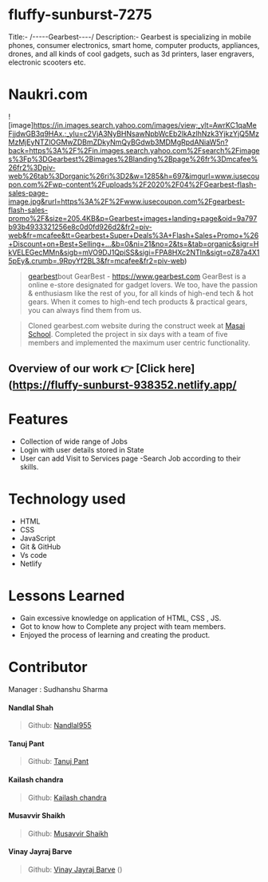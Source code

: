 # fluffy-sunburst-7275
Title:- /-----Gearbest----/
Description:- Gearbest is specializing in mobile phones, consumer electronics, smart home, computer products, appliances, drones, and all kinds of cool gadgets, such as 3d printers, laser engravers, electronic scooters etc.


# Naukri.com
![image]https://in.images.search.yahoo.com/images/view;_ylt=AwrKC1qaMeFjjdwGB3q9HAx.;_ylu=c2VjA3NyBHNsawNpbWcEb2lkAzlhNzk3YjkzYjQ5MzMzMjEyNTZlOGMwZDBmZDkyNmQyBGdwb3MDMgRpdANiaW5n?back=https%3A%2F%2Fin.images.search.yahoo.com%2Fsearch%2Fimages%3Fp%3DGearbest%2Bimages%2Blanding%2Bpage%26fr%3Dmcafee%26fr2%3Dpiv-web%26tab%3Dorganic%26ri%3D2&w=1285&h=697&imgurl=www.iusecoupon.com%2Fwp-content%2Fuploads%2F2020%2F04%2FGearbest-flash-sales-page-image.jpg&rurl=https%3A%2F%2Fwww.iusecoupon.com%2Fgearbest-flash-sales-promo%2F&size=205.4KB&p=Gearbest+images+landing+page&oid=9a797b93b4933321256e8c0d0fd926d2&fr2=piv-web&fr=mcafee&tt=Gearbest+Super+Deals%3A+Flash+Sales+Promo+%26+Discount+on+Best+Selling+...&b=0&ni=21&no=2&ts=&tab=organic&sigr=HkVELEGecMMn&sigb=mVO9DJ1QpiSS&sigi=FPA8HXc2NTIn&sigt=oZ87a4X15pEy&.crumb=.9RpyYf2BL3&fr=mcafee&fr2=piv-web)


> [gearbest](https://www.gearbest.com/)bout GearBest - https://www.gearbest.com
GearBest is a online e-store designated for gadget lovers. 
We too, have the passion & enthusiasm like the rest of you, for all kinds of high-end tech & hot gears. 
When it comes to high-end tech products & practical gears, you can always find them from us. 



> Cloned gearbest.com website during the construct week at [Masai School](https://masaischool.com/). Completed the project in six days with a team of five members and implemented the maximum user centric functionality.

## Overview of our work 👉 [Click here](https://fluffy-sunburst-938352.netlify.app/



# Features

- Collection of wide range of Jobs
- Login with user details stored in State
- User can add Visit to Services page
-Search Job according to their skills.

# Technology used 

- HTML
- CSS
- JavaScript
- Git & GitHub
- Vs code
- Netlify 

# Lessons Learned

- Gain excessive knowledge on application of HTML, CSS , JS.
- Got to know how to Complete any project with team members.
- Enjoyed the process of learning and creating the product.


# Contributor
Manager : Sudhanshu Sharma
#### Nandlal Shah
> Github: [Nandlal955](https://github.com/NandlalShah955) 

#### Tanuj Pant
> Github: [Tanuj Pant](https://github.com/IInnffiinniittyy) 

#### Kailash chandra
> Github: [Kailash chandra](https://github.com/Gurjazz18) 

#### Musavvir Shaikh
> Github: [Musavvir Shaikh](https://github.com/shaikh9560) 

#### Vinay Jayraj Barve
> Github: [Vinay Jayraj Barve](https://github.com/vinaybarve) 
()
